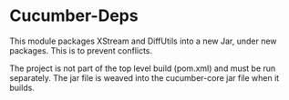 # Cucumber-Deps

This module packages XStream and DiffUtils into a new Jar, under new packages.
This is to prevent conflicts.

The project is not part of the top level build (pom.xml) and must be run separately.
The jar file is weaved into the cucumber-core jar file when it builds.
